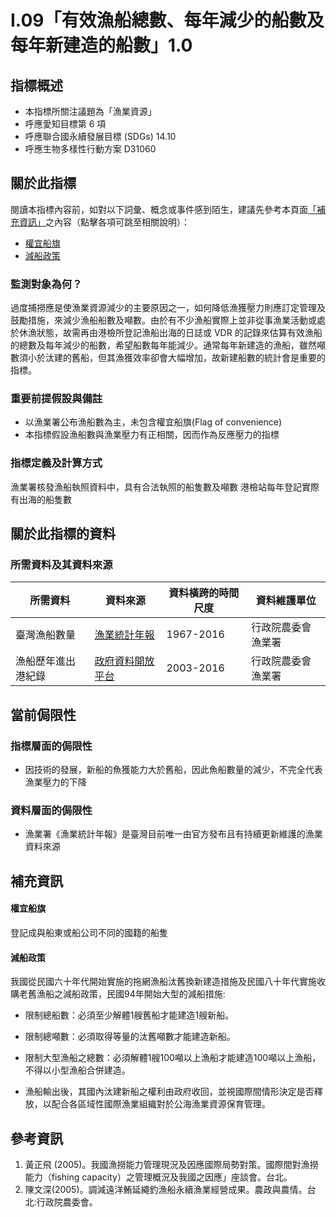 # I.09「有效漁船總數、每年減少的船數及每年新建造的船數」1.0


## 指標概述

* 本指標所關注議題為「漁業資源」
* 呼應愛知目標第 6 項
* 呼應聯合國永續發展目標 (SDGs) 14.10
* 呼應生物多樣性行動方案 D31060


<script type="text/javascript" src="http://cdn.mathjax.org/mathjax/latest/MathJax.js?config=TeX-AMS-MML_HTMLorMML"></script>


## 關於此指標

閱讀本指標內容前，如對以下詞彙、概念或事件感到陌生，建議先參考本頁面[「補充資訊」](#補充資訊)之內容（點擊各項可跳至相關說明）：

* [權宜船旗](#權宜船旗)
* [減船政策](#減船政策)


### 監測對象為何？

過度捕撈應是使漁業資源減少的主要原因之一，如何降低漁獲壓力則應訂定管理及鼓勵措施，來減少漁船船數及噸數。由於有不少漁船實際上並非從事漁業活動或處於休漁狀態，故需再由港檢所登記漁船出海的日誌或 VDR 的記錄來估算有效漁船的總數及每年減少的船數，希望船數每年能減少。通常每年新建造的漁船，雖然噸數須小於汰建的舊船，但其漁獲效率卻會大幅增加，故新建船數的統計會是重要的指標。

### 重要前提假設與備註

* 以漁業署公布漁船數為主，未包含權宜船旗(Flag of convenience)
* 本指標假設漁船數與漁業壓力有正相關，因而作為反應壓力的指標

### 指標定義及計算方式

漁業署核發漁船執照資料中，具有合法執照的船隻數及噸數
港檢站每年登記實際有出海的船隻數 


## 關於此指標的資料

### 所需資料及其資料來源

| 所需資料 | 資料來源 | 資料橫跨的時間尺度 | 資料維護單位 |
|-----|-----|-----|-----|
| 臺灣漁船數量 | [漁業統計年報](https://www.fa.gov.tw/cht/PublicationsFishYear/index.aspx) | 1967-2016 | 行政院農委會漁業署 |
| 漁船歷年進出港紀錄 | [政府資料開放平台](https://data.gov.tw/dataset/40642) | 2003-2016 | 行政院農委會漁業署 |


## 當前侷限性

### 指標層面的侷限性

* 因技術的發展，新船的魚獲能力大於舊船，因此魚船數量的減少，不完全代表漁業壓力的下降

### 資料層面的侷限性

* 漁業署《漁業統計年報》是臺灣目前唯一由官方發布且有持續更新維護的漁業資料來源




## 補充資訊

#### 權宜船旗

登記成與船東或船公司不同的國籍的船隻


#### 減船政策

我國從民國六十年代開始實施的拖網漁船汰舊換新建造措施及民國八十年代實施收購老舊漁船之減船政策，民國94年開始大型的減船措施:

* 限制總船數：必須至少解體1艘舊船才能建造1艘新船。

* 限制總噸數：必須取得等量的汰舊噸數才能建造新船。

* 限制大型漁船之總數：必須解體1艘100噸以上漁船才能建造100噸以上漁船，不得以小型漁船合併建造。

* 漁船輸出後，其國內汰建新船之權利由政府收回，並視國際間情形決定是否釋放，以配合各區域性國際漁業組織對於公海漁業資源保育管理。



## 參考資訊
1. 黃正飛 (2005)。我國漁撈能力管理現況及因應國際局勢對策。國際間對漁撈能力（fishing capacity）之管理概況及我國之因應」座談會。台北。
2. 陳文深(2005)。調減遠洋鮪延繩釣漁船永續漁業經營成果。農政與農情。台北:行政院農委會。